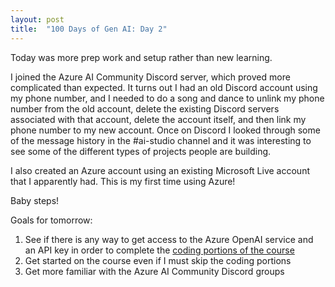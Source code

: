 ```yaml
---
layout: post
title:  "100 Days of Gen AI: Day 2"
---
```


Today was more prep work and setup rather than new learning.

I joined the Azure AI Community Discord server, which proved more complicated than expected. It turns out I had an old Discord account using my phone number, and I needed to do a song and dance to unlink my phone number from the old account, delete the existing Discord servers associated with that account, delete the account itself, and then link my phone number to my new account. Once on Discord I looked through some of the message history in the #ai-studio channel and it was interesting to see some of the different types of projects people are building.

I also created an Azure account using an existing Microsoft Live account that I apparently had. This is my first time using Azure!

Baby steps!

Goals for tomorrow:
1. See if there is any way to get access to the Azure OpenAI service and an API key in order to complete the [coding portions of the course](https://microsoft.github.io/generative-ai-for-beginners/#/00-course-setup/README?wt.mc_id=academic-105485-koreyst&id=lessons-and-technical-requirements)
2. Get started on the course even if I must skip the coding portions
3. Get more familiar with the Azure AI Community Discord groups
